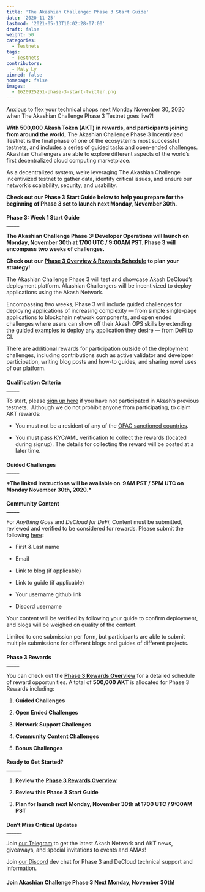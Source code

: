 ```yaml
---
title: 'The Akashian Challenge: Phase 3 Start Guide'
date: '2020-11-25'
lastmod: '2021-05-13T10:02:28-07:00'
draft: false
weight: 50
categories:
  - Testnets
tags:
  - Testnets
contributors:
  - Maly Ly
pinned: false
homepage: false
images:
  - 1620925251-phase-3-start-twitter.png
---
```

Anxious to flex your technical chops next Monday November 30, 2020 when The Akashian Challenge Phase 3 Testnet goes live?!  
  
**With 500,000 Akash Token (AKT) in rewards, and participants joining from around the world,** The Akashian Challenge Phase 3 Incentivized Testnet is the final phase of one of the ecosystem’s most successful testnets, and includes a series of guided tasks and open-ended challenges. Akashian Challengers are able to explore different aspects of the world’s first decentralized cloud computing marketplace.  

As a decentralized system, we’re leveraging The Akashian Challenge incentivized testnet to gather data, identify critical issues, and ensure our network’s scalability, security, and usability.   

**Check out our Phase 3 Start Guide below to help you prepare for the beginning of Phase 3 set to launch next Monday, November 30th.**

####   
**Phase 3: Week 1 Start Guide**  
**\_\_\_\_\_**

**The Akashian Challenge Phase 3: Developer Operations will launch on Monday, November 30th at 1700 UTC / 9:00AM PST. Phase 3 will encompass two weeks of challenges.**  

**Check out our** [**Phase 3 Overview & Rewards Schedule**](https://akash.network/blog/the-akashian-challenge-phase-3-rewards-overview/) **to plan your strategy!**  

The Akashian Challenge Phase 3 will test and showcase Akash DeCloud’s deployment platform. Akashian Challengers will be incentivized to deploy applications using the Akash Network. 

Encompassing two weeks, Phase 3 will include guided challenges for deploying applications of increasing complexity — from simple single-page applications to blockchain network components, and open ended challenges where users can show off their Akash OPS skills by extending the guided examples to deploy any application they desire — from DeFi to CI.

There are additional rewards for participation outside of the deployment challenges, including contributions such as active validator and developer participation, writing blog posts and how-to guides, and sharing novel uses of our platform.

####   
**Qualification Criteria**  
**\_\_\_\_\_**

To start, please [sign up here](https://app.akash.network/signup) if you have not participated in Akash’s previous testnets.  Although we do not prohibit anyone from participating, to claim AKT rewards:

*   You must not be a resident of any of the [OFAC sanctioned countries](https://www.treasury.gov/resource-center/sanctions/Pages/default.aspx).
    
*   You must pass KYC/AML verification to collect the rewards (located during signup). The details for collecting the reward will be posted at a later time.
    

####   
**Guided Challenges**  
**\_\_\_\_\_**

**\*The linked instructions will be available on  9AM PST / 5PM UTC on Monday November 30th, 2020.\***  

####   
**Community Content**  
**\_\_\_\_\_**

For _Anything Goes_ and _DeCloud for DeFi_, Content must be submitted, reviewed and verified to be considered for rewards. Please submit the following [here](https://docs.google.com/forms/d/e/1FAIpQLScX4VVheTeo-WmzHe2IHw1dXfRX2tGv-MHzs75-Hp-7yKuCjA/viewform)**:**  

*   First & Last name
    
*   Email
    
*   Link to blog (if applicable)
    
*   Link to guide (if applicable)
    
*   Your username github link
    
*   Discord username
    

Your content will be verified by following your guide to confirm deployment, and blogs will be weighed on quality of the content.  

Limited to one submission per form, but participants are able to submit multiple submissions for different blogs and guides of different projects.

####   
**Phase 3 Rewards**  
**\_\_\_\_\_**

You can check out the [**Phase 3 Rewards Overview**](https://akash.network/blog/the-akashian-challenge-phase-3-rewards-overview/) for a detailed schedule of reward opportunities. A total of **500,000 AKT** is allocated for Phase 3 Rewards including:  

1.  **Guided Challenges**
    
2.  **Open Ended Challenges**
    
3.  **Network Support Challenges**
    
4.  **Community Content Challenges**
    
5.  **Bonus Challenges**
    

####   
**Ready to Get Started?**  
**\_\_\_\_\_\_**

1.  **Review the** [**Phase 3 Rewards Overview**](https://akash.network/blog/the-akashian-challenge-phase-3-rewards-overview/)
    
2.  **Review this Phase 3 Start Guide**
    
3.  **Plan for launch next Monday, November 30th at 1700 UTC / 9:00AM PST**
    

####   
**Don’t Miss Critical Updates**  
**\_\_\_\_\_\_**

Join [our Telegram](https://t.me/AkashNW) to get the latest Akash Network and AKT news, giveaways, and special invitations to events and AMAs!   

Join [our Discord](https://discord.com/invite/DxftX67) dev chat for Phase 3 and DeCloud technical support and information.

####   
**Join Akashian Challenge Phase 3 Next Monday, November 30th!**